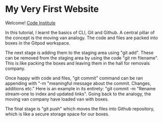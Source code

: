 # My Very First Website

Welcome! [Code Institute](https://codeinstitute.net)

In this tutorial, I learnt the basics of CLI, Git and Github. A central pillar of the concept is the moving van analogy. The code and files are packed into boxes in the Gitpod workspace. 

The next stage is adding them to the staging area using "git add". These can be removed from the staging area by using the code "git rm filename". This is like packing the boxes and leaving them in the hall for removals company.

 Once happy with code and files, "git commit" command can be ran appending with "-m "meaningful message about the commit. Changes, additions etc." Here is an example in its entirety: "git commit -m "Rename stream-one to index and updated links". Going back to the analogy, the moving van company have loaded van with boxes.

The final stage is "git push" which moves the files into Github repository, which is like a secure storage space for our boxes.